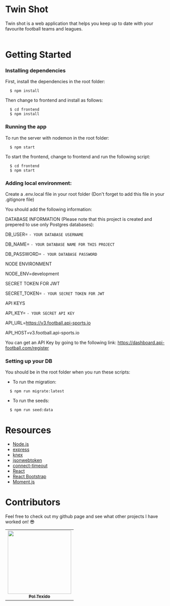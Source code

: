 # Twin Shot

Twin shot is a web application that helps you keep up to date with your favourite football teams and leagues.
<br>
<br>


# Getting Started

### Installing dependencies

First, install the dependencies in the root folder:

```
  $ npm install
```

Then change to frontend and install as follows:

```
  $ cd frontend
  $ npm install
```

### Running the app

To run the server with nodemon in the root folder:

```
  $ npm start
```

To start the frontend, change to frontend and run the following script:

```
  $ cd frontend
  $ npm start
```

### Adding local environment:

Create a .env.local file in your root folder (Don't forget to add this file in your .gitignore file)

You should add the following information:


DATABASE INFORMATION (Please note that this project is created and prepered to use only Postgres databases):

DB_USER= ``` - YOUR DATABASE USERNAME ```

DB_NAME= ``` - YOUR DATABASE NAME FOR THIS PROJECT ```

DB_PASSWORD= ``` - YOUR DATABASE PASSWORD ```



NODE ENVIRONMENT

NODE_ENV=development



SECRET TOKEN FOR JWT

SECRET_TOKEN= ``` - YOUR SECRET TOKEN FOR JWT ```



API KEYS

API_KEY= ``` - YOUR SECRET API KEY ```

API_URL=https://v3.football.api-sports.io

API_HOST=v3.football.api-sports.io


You can get an API Key by going to the following link: https://dashboard.api-football.com/register


### Setting up your DB


You should be in the root folder when you run these scripts:

- To run the migration:

```
  $ npm run migrate:latest
```

- To run the seeds:

```
  $ npm run seed:data
```

# Resources

- [Node.js](https://nodejs.org/en/)
- [express](https://expressjs.com/)
- [knex](https://knexjs.org/)
- [jsonwebtoken](https://jwt.io/)
- [connect-timeout](http://expressjs.com/en/resources/middleware/timeout.html)
- [React](https://reactjs.org/)
- [React Bootstrap](https://react-bootstrap.github.io/)
- [Moment.js](https://momentjs.com/)


# Contributors
Feel free to check out my github page and see what other projects I have worked on! 😎
<table>
  <tr>
    <td align="center"><a href="https://github.com/calss0t"><img src="https://avatars.githubusercontent.com/u/107403548?v=4" width="200px;" alt=""/><br /><sub><b>Pol Texido</b></sub></a></td>
  </tr>
</table>



